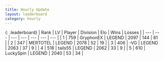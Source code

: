 ```yaml
---
title: Hourly Update
layout: leaderboard
category: hourly
---
```


{: .leaderboard}
| Rank | LV | Player | Division | Elo | Wins | Losses |
| --- | --- | --- | --- | --- | --- | --- |
| <span data-change="0">1</span> | 759 | <span title="ID: 315148">GryphonEX</span> | LEGEND | <span data-change="0">2097</span> | <span data-change="0">144</span> | <span data-change="0">81</span> |
| <span data-change="0">2</span> | 347 | <span title="ID: 398821">MERTOTEL</span> | LEGEND | <span data-change="0">2078</span> | <span data-change="0">52</span> | <span data-change="0">19</span> |
| <span data-change="0">3</span> | 406 | <span title="ID: 92077">-VG</span> | LEGEND | <span data-change="0">2063</span> | <span data-change="0">37</span> | <span data-change="0">9</span> |
| <span data-change="0">4</span> | 518 | <span title="ID: 170123">tails55</span> | LEGEND | <span data-change="0">2062</span> | <span data-change="0">33</span> | <span data-change="0">9</span> |
| <span data-change="0">5</span> | 610 | <span title="ID: 498412">LuckySpin</span> | LEGEND | <span data-change="0">2040</span> | <span data-change="0">53</span> | <span data-change="0">34</span> |